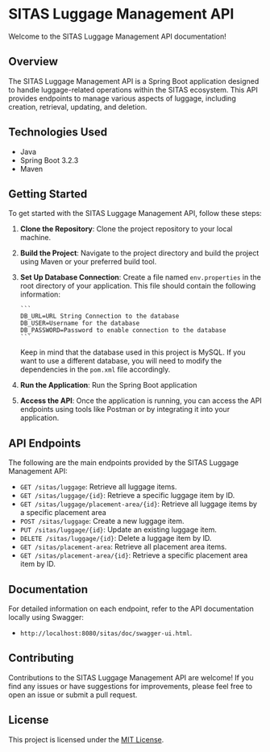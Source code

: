 # SITAS Luggage Management API

Welcome to the SITAS Luggage Management API documentation!

## Overview

The SITAS Luggage Management API is a Spring Boot application designed to handle luggage-related operations within the SITAS ecosystem. This API provides endpoints to manage various aspects of luggage, including creation, retrieval, updating, and deletion.

## Technologies Used

- Java
- Spring Boot 3.2.3
- Maven

## Getting Started

To get started with the SITAS Luggage Management API, follow these steps:

1.  **Clone the Repository**: Clone the project repository to your local machine.
2.  **Build the Project**: Navigate to the project directory and build the project using Maven or your preferred build tool.
3.  **Set Up Database Connection**: Create a file named `env.properties` in the root directory of your application. This file should contain the following information:

        ```
        DB_URL=URL String Connection to the database
        DB_USER=Username for the database
        DB_PASSWORD=Password to enable connection to the database
        ```

    Keep in mind that the database used in this project is MySQL. If you want to use a different database, you will need to modify the dependencies in the `pom.xml` file accordingly.

4.  **Run the Application**: Run the Spring Boot application
5.  **Access the API**: Once the application is running, you can access the API endpoints using tools like Postman or by integrating it into your application.

## API Endpoints

The following are the main endpoints provided by the SITAS Luggage Management API:

- `GET /sitas/luggage`: Retrieve all luggage items.
- `GET /sitas/luggage/{id}`: Retrieve a specific luggage item by ID.
- `GET /sitas/luggage/placement-area/{id}`: Retrieve all luggage items by a    specific placement area
- `POST /sitas/luggage`: Create a new luggage item.
- `PUT /sitas/luggage/{id}`: Update an existing luggage item.
- `DELETE /sitas/luggage/{id}`: Delete a luggage item by ID.
- `GET /sitas/placement-area`: Retrieve all placement area items.
- `GET /sitas/placement-area/{id}`: Retrieve a specific placement area item by ID.

## Documentation

For detailed information on each endpoint, refer to the API documentation
locally using Swagger:

- `http://localhost:8080/sitas/doc/swagger-ui.html`.

## Contributing

Contributions to the SITAS Luggage Management API are welcome! If you find any issues or have suggestions for improvements, please feel free to open an issue or submit a pull request.

## License

This project is licensed under the [MIT License](LICENSE).
